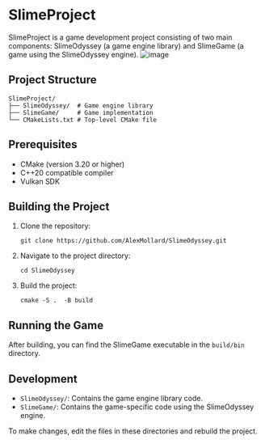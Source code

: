 # SlimeProject

SlimeProject is a game development project consisting of two main components: SlimeOdyssey (a game engine library) and SlimeGame (a game using the SlimeOdyssey engine).
![image](https://github.com/user-attachments/assets/229d0dc7-eb05-4651-8d49-2df8f8564e9a)



## Project Structure

```
SlimeProject/
├── SlimeOdyssey/  # Game engine library
├── SlimeGame/     # Game implementation
└── CMakeLists.txt # Top-level CMake file
```

## Prerequisites

- CMake (version 3.20 or higher)
- C++20 compatible compiler
- Vulkan SDK

## Building the Project

1. Clone the repository:
   ```
   git clone https://github.com/AlexMollard/SlimeOdyssey.git
   ```
   
2. Navigate to the project directory:
   ```
   cd SlimeOdyssey
   ```

2. Build the project:
   ```
   cmake -S .  -B build
   ```

## Running the Game

After building, you can find the SlimeGame executable in the `build/bin` directory.

## Development

- `SlimeOdyssey/`: Contains the game engine library code.
- `SlimeGame/`: Contains the game-specific code using the SlimeOdyssey engine.

To make changes, edit the files in these directories and rebuild the project.
